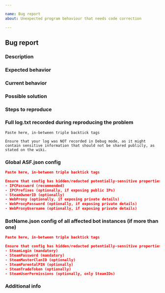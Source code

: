 ```yaml
---

name: Bug report
about: Unexpected program behaviour that needs code correction

---
```


<!--
I fully read and understood contributing guidelines of ASF available under https://github.com/JustArchi/ArchiSteamFarm/blob/master/.github/CONTRIBUTING.md and I believe that my issue is valid - it requires a response from ASF development team, and not ASF support.

I understand that if my issue is not meeting contributing guidelines specified above, especially if it's a question or technical issue that is not related to ASF development in any way, then it will be closed and left unanswered.

Feel free to remove our notice and fill the template below with your details.
-->

## Bug report

### Description

<!-- Short explanation of what you were going to do, what did you want to accomplish? -->

### Expected behavior

<!-- What did you expect to happen? -->

### Current behavior

<!-- What happened instead? -->

### Possible solution

<!-- Not mandatory, but you can suggest a fix/reason for the bug, if known to you. -->

### Steps to reproduce

<!-- Every command or action done after launching ASF that leads to the bug. -->
<!-- This is very important, you want to make us run into your bug as much as possible. -->

### Full log.txt recorded during reproducing the problem

```
Paste here, in-between triple backtick tags

Ensure that your log was NOT recorded in Debug mode, as it might contain sensitive information that should not be shared publicly, as stated on the wiki.
```

### Global ASF.json config

```json
Paste here, in-between triple backtick tags

Ensure that config has hidden/redacted potentially-sensitive properties, such as: 
- IPCPassword (recommended)
- IPCPrefixes (optionally, if exposing public IPs)
- SteamOwnerID (optionally)
- WebProxy (optionally, if exposing private details)
- WebProxyPassword (optionally, if exposing private details)
- WebProxyUsername (optionally, if exposing private details)
```

### BotName.json config of all affected bot instances (if more than one)

```json
Paste here, in-between triple backtick tags

Ensure that config has hidden/redacted potentially-sensitive properties, such as: 
- SteamLogin (mandatory)
- SteamPassword (mandatory)
- SteamMasterClanID (optionally)
- SteamParentalPIN (optionally)
- SteamTradeToken (optionally)
- SteamUserPermissions (optionally, only SteamIDs)
```

### Additional info

<!-- Everything else you consider worthy that we didn't ask for. -->
